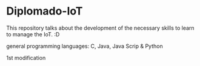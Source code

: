 # Diplomado-IoT

This repository talks about the development of the necessary skills to learn to manage the IoT. :D

general programming languages: C, Java, Java Scrip & Python

1st modification
